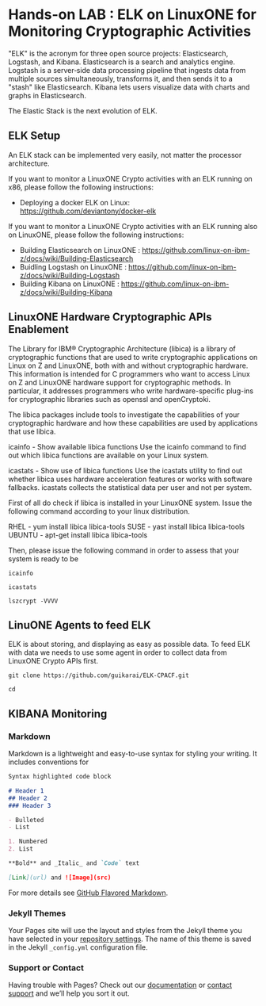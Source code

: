 # Hands-on LAB : ELK on LinuxONE for Monitoring Cryptographic Activities
"ELK" is the acronym for three open source projects: Elasticsearch, Logstash, and Kibana. Elasticsearch is a search and analytics engine. Logstash is a server‑side data processing pipeline that ingests data from multiple sources simultaneously, transforms it, and then sends it to a "stash" like Elasticsearch. Kibana lets users visualize data with charts and graphs in Elasticsearch.

The Elastic Stack is the next evolution of ELK.

## ELK Setup
An ELK stack can be implemented very easily, not matter the processor architecture.

If you want to monitor a LinuxONE Crypto activities with an ELK running on x86, please follow the following instructions:
- Deploying a docker ELK on Linux: https://github.com/deviantony/docker-elk

If you want to monitor a LinuxONE Crypto activities with an ELK running also on LinuxONE, please follow the following instructions:
- Building Elasticsearch on LinuxONE : https://github.com/linux-on-ibm-z/docs/wiki/Building-Elasticsearch
- Buidling Logstash on LinuxONE : https://github.com/linux-on-ibm-z/docs/wiki/Building-Logstash
- Building Kibana on LinuxONE : https://github.com/linux-on-ibm-z/docs/wiki/Building-Kibana

## LinuxONE Hardware Cryptographic APIs Enablement
The Library for IBM® Cryptographic Architecture (libica) is a library of cryptographic functions that are used to write cryptographic applications on Linux on Z and LinuxONE, both with and without cryptographic hardware.
This information is intended for C programmers who want to access Linux on Z and LinuxONE hardware support for cryptographic methods. In particular, it addresses programmers who write hardware-specific plug-ins for cryptographic libraries such as openssl and openCryptoki.

The libica packages include tools to investigate the capabilities of your cryptographic hardware and how these capabilities are used by applications that use libica.

icainfo - Show available libica functions
Use the icainfo command to find out which libica functions are available on your Linux system.

icastats - Show use of libica functions
Use the icastats utility to find out whether libica uses hardware acceleration features or works with software fallbacks. icastats collects the statistical data per user and not per system.

First of all do check if libica is installed in your LinuxONE system. Issue the following command according to your linux distribution.

RHEL - yum install libica libica-tools
SUSE - yast install libica libica-tools
UBUNTU - apt-get install libica libica-tools

Then, please issue the following command in order to assess that your system is ready to be
```
icainfo
```

```
icastats
```

```
lszcrypt -VVVV
```


## LinuONE Agents to feed ELK
ELK is about storing, and displaying as easy as possible data. To feed ELK with data we needs to use some agent in order to collect data from LinuxONE Crypto APIs first.
```
git clone https://github.com/guikarai/ELK-CPACF.git
```

```
cd
```


## KIBANA Monitoring

### Markdown

Markdown is a lightweight and easy-to-use syntax for styling your writing. It includes conventions for

```markdown
Syntax highlighted code block

# Header 1
## Header 2
### Header 3

- Bulleted
- List

1. Numbered
2. List

**Bold** and _Italic_ and `Code` text

[Link](url) and ![Image](src)
```

For more details see [GitHub Flavored Markdown](https://guides.github.com/features/mastering-markdown/).

### Jekyll Themes

Your Pages site will use the layout and styles from the Jekyll theme you have selected in your [repository settings](https://github.com/guikarai/ELK-CPACF/settings). The name of this theme is saved in the Jekyll `_config.yml` configuration file.

### Support or Contact

Having trouble with Pages? Check out our [documentation](https://help.github.com/categories/github-pages-basics/) or [contact support](https://github.com/contact) and we’ll help you sort it out.
